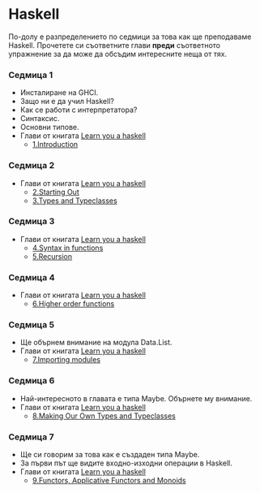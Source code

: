 # Haskell

По-долу е разпределението по седмици за това как ще преподаваме Haskell. Прочетете си съответните глави **преди** съответното упражнение за да може да обсъдим интересните неща от тях. 

### Ceдмица 1
*   Инсталиране на GHCI.
*   Защо ни е да учил Haskell?
*   Как се работи с интерпретатора?
*   Синтаксис.
*   Основни типове.
*   Глави от книгата [Learn you a haskell](http://learnyouahaskell.com)
    *   [1.Introduction](http://learnyouahaskell.com/introduction)

### Седмица 2
*   Глави от книгата [Learn you a haskell](http://learnyouahaskell.com)
    *   [2.Starting Out](http://learnyouahaskell.com/starting-out)
    *   [3.Types and Typeclasses](http://learnyouahaskell.com/types-and-typeclasses)

### Седмица 3
*   Глави от книгата [Learn you a haskell](http://learnyouahaskell.com)
    *   [4.Syntax in functions](http://learnyouahaskell.com/syntax-in-functions)
    *   [5.Recursion](http://learnyouahaskell.com/recursion)

### Седмица 4
*   Глави от книгата [Learn you a haskell](http://learnyouahaskell.com)
    *   [6.Higher order functions](http://learnyouahaskell.com/higher-order-functions)

### Седмица 5
*   Ще обърнем внимание на модула Data.List.
*   Глави от книгата [Learn you a haskell](http://learnyouahaskell.com)
    *   [7.Importing modules](http://learnyouahaskell.com/modules) 


### Седмица 6
*   Най-интересното в главата е типа Maybe. Обърнете му внимание.
*   Глави от книгата [Learn you a haskell](http://learnyouahaskell.com)
    *   [8.Making Our Own Types and Typeclasses](http://learnyouahaskell.com/making-our-own-types-and-typeclasses) 

### Седмица 7
*   Ще си говорим за това как е създаден типа Maybe.
*   За първи път ще видите входно-изходни операции в Haskell.
*   Глави от книгата [Learn you a haskell](http://learnyouahaskell.com)
    *   [9.Functors, Applicative Functors and Monoids](http://learnyouahaskell.com/functors-applicative-functors-and-monoids) 
